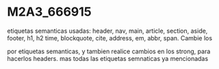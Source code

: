 # M2A3_666915
etiquetas semanticas usadas: header, nav, main, article, section, aside, footer, h1, h2
time, blockquote, cite, address, em, abbr, span.
Cambie los <div> por etiquetas semanticas, y tambien realice cambios en los strong, para hacerlos headers. mas todas las etiquetas semnaticas ya mencionadas
